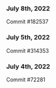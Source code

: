 ### July 8th, 2022

Commit #182537

### July 5th, 2022

Commit #314353


### July 4th, 2022

Commit #72281

